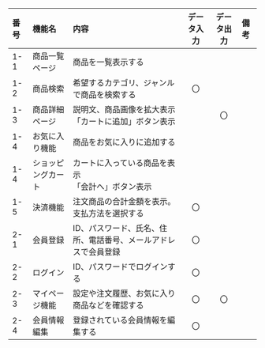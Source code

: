 |番号|機能名|内容|データ入力|データ出力|備考|
|:---|:---|:---|:---:|:---:|:---|
|1-1|商品一覧ページ|商品を一覧表示する||||
|1-2|商品検索|希望するカテゴリ、ジャンルで商品を検索する|〇|||
|1-3|商品詳細ページ|説明文、商品画像を拡大表示<br>「カートに追加」ボタン表示||〇||
|1-4|お気に入り機能|商品をお気に入りに追加する||||
|1-4|ショッピングカート|カートに入っている商品を表示<br>「会計へ」ボタン表示||||
|1-5|決済機能|注文商品の合計金額を表示。支払方法を選択する|〇|||
|2-1|会員登録|ID、パスワード、氏名、住所、電話番号、メールアドレスで会員登録|〇|||
|2-2|ログイン|ID、パスワードでログインする|〇|||
|2-3|マイページ機能|設定や注文履歴、お気に入り商品などを確認する|〇|〇||
|2-4|会員情報編集|登録されている会員情報を編集する|〇|||
